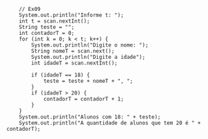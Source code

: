         // Ex09
        System.out.println("Informe t: ");
        int t = scan.nextInt();
        String teste = "";
        int contadorT = 0;
        for (int k = 0; k < t; k++) {
            System.out.println("Digite o nome: ");
            String nomeT = scan.next();
            System.out.println("Digite a idade");
            int idadeT = scan.nextInt();

            if (idadeT == 18) {
                teste = teste + nomeT + ", ";
            }
            if (idadeT > 20) {
                contadorT = contadorT + 1;
            }
        }
        System.out.println("Alunos com 18: " + teste);
        System.out.println("A quantidade de alunos que tem 20 é " + contadorT);
